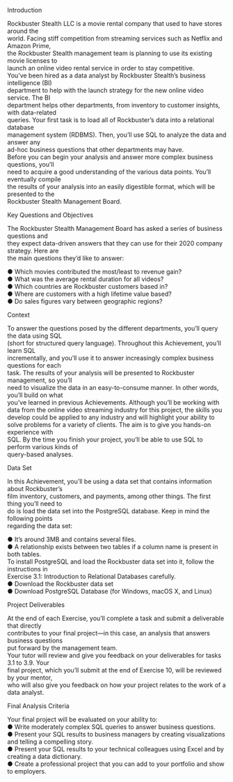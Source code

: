 Introduction   

Rockbuster  Stealth  LLC  is  a  movie  rental  company  that  used  to  have  stores  around  the   
world.   Facing  stiff  competition  from  streaming  services  such  as  Netflix  and  Amazon  Prime,   
the  Rockbuster  Stealth  management  team  is  planning  to  use  its  existing  movie  licenses  to   
launch  an  online  video  rental  service  in  order  to  stay  competitive.     
You’ve  been  hired  as  a  data  analyst  by  Rockbuster  Stealth’s  business  intelligence  (BI)   
department  to  help  with  the  launch  strategy  for  the  new  online  video  service.  The  BI   
department  helps  other  departments,  from  inventory  to  customer  insights,  with  data-related   
queries.  Your  first  task  is  to  load  all  of  Rockbuster’s  data  into  a  relational  database   
management  system  (RDBMS).  Then,  you’ll  use  SQL  to  analyze  the  data  and  answer  any   
ad-hoc  business  questions  that  other  departments  may  have.   
Before  you  can  begin  your  analysis  and  answer  more  complex  business  questions,  you’ll   
need  to  acquire  a  good  understanding  of  the  various  data  points.  You’ll  eventually  compile   
the  results  of  your  analysis  into  an  easily  digestible  format,  which  will  be  presented  to  the   
Rockbuster  Stealth  Management  Board.   

Key  Questions  and  Objectives   

The  Rockbuster  Stealth  Management  Board  has  asked  a  series  of  business  questions  and   
they  expect  data-driven  answers  that  they  can  use  for  their  2020   company  strategy.  Here  are   
the  main  questions  they’d  like  to  answer:   

● Which  movies  contributed  the  most/least  to  revenue  gain?     
● What  was  the  average  rental  duration  for  all  videos?   
● Which  countries  are  Rockbuster  customers  based  in?   
● Where  are  customers  with  a  high  lifetime  value  based?   
● Do  sales  figures  vary  between  geographic  regions?   

Context   

To  answer  the  questions  posed  by  the  different  departments,  you’ll  query  the  data  using  SQL   
(short  for  structured  query  language).  Throughout  this  Achievement,  you’ll  learn  SQL   
incrementally,  and  you’ll  use  it  to  answer  increasingly  complex  business  questions  for  each   
task.  The  results  of  your  analysis  will  be  presented  to  Rockbuster  management,  so  you’ll   
need  to  visualize  the  data  in  an  easy-to-consume  manner.  In  other  words,  you’ll  build  on  what   
you’ve  learned  in  previous  Achievements. Although  you’ll  be  working  with  data  from  the  online  video  streaming  industry  for  this project,  the  skills  you  develop  could  be  applied  to  any  industry  and  will  highlight  your  ability to  solve  problems  for  a  variety  of  clients.  The  aim  is  to  give  you  hands-on  experience  with   
SQL.  By  the  time  you  finish  your  project,  you’ll  be  able  to  use  SQL  to  perform  various  kinds  of   
query-based  analyses.   

Data  Set   

In  this  Achievement,  you’ll  be  using  a  data  set  that  contains  information  about  Rockbuster’s   
film  inventory,  customers,  and  payments,  among  other  things.  The  first  thing  you’ll  need  to   
do  is  load  the  data  set  into  the  PostgreSQL  database.  Keep  in  mind  the  following  points   
regarding  the  data  set:   

● It’s  around  3MB   and  contains  several  files.   
● A  relationship  exists  between  two  tables  if  a  column  name  is  present  in  both  tables.   
To  install  PostgreSQL  and  load  the  Rockbuster  data  set  into  it,  follow  the  instructions  in   
Exercise  3.1:  Introduction  to  Relational  Databases  carefully.     
● Download  the  Rockbuster  data  set     
● Download  PostgreSQL  Database  (for  Windows,  macOS  X,  and  Linux)   
     
Project  Deliverables   

At  the  end  of  each  Exercise,  you’ll  complete  a  task  and  submit  a  deliverable  that  directly   
contributes  to  your  final  project—in  this  case,  an  analysis  that  answers  business  questions   
put  forward  by  the  management  team.     
Your  tutor  will  review  and  give  you  feedback  on  your  deliverables  for  tasks  3.1   to  3.9.  Your   
final  project,  which  you’ll  submit  at  the  end  of  Exercise  10,  will  be  reviewed  by  your  mentor,  
who  will  also  give  you  feedback  on  how  your  project  relates  to  the  work  of  a  data  analyst.   

Final  Analysis  Criteria   

Your  final  project  will  be  evaluated  on  your  ability  to:     
● Write  moderately  complex  SQL  queries  to  answer  business  questions.   
● Present  your  SQL  results  to  business  managers  by  creating  visualizations  and  telling a  compelling  story.     
● Present  your  SQL  results  to  your  technical  colleagues  using  Excel  and  by  creating a data  dictionary.     
● Create  a  professional  project  that  you  can  add  to  your  portfolio  and  show  to employers.   

